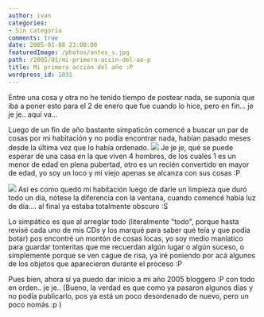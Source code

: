 ```yaml
---
author: ivan
categories:
- Sin categoría
comments: true
date: 2005-01-08 23:00:00
featuredImage: /photos/antes_s.jpg
path: /2005/01/mi-primera-accin-del-ao-p
title: Mi primera acción del año :P
wordpress_id: 1031
---
```


Entre una cosa y otra no he tenido tiempo de postear nada, se suponía que iba a poner esto para el 2 de enero que fue cuando lo hice, pero en fin... je je je.. aquí va...

Luego de un fin de año bastante simpaticón comencé a buscar un par de cosas por mi habitación y no podía encontrar nada, habían pasado meses desde la última vez que lo había ordenado.
[![](https://photos1.blogger.com/img/39/1190/320/antes_s.jpg)](https://photos1.blogger.com/img/39/1190/640/antes_s.jpg)
Je je je, qué se puede esperar de una casa en la que viven 4 hombres, de los cuales 1 es un menor de edad en plena pubertad, otro es un recién convertido en mayor de edad, yo soy un loco y mi viejo apenas se alcanza con sus cosas :P

[![](https://photos1.blogger.com/img/39/1190/320/despues_s.jpg)](https://photos1.blogger.com/img/39/1190/640/despues_s.jpg)
Así es como quedó mi habitación luego de darle un limpieza que duró todo un día, nótese la diferencia con la ventana, cuando comencé había luz de día.... al final ya estaba totalmente obscuro :S

Lo simpático es que al arreglar todo (literalmente "todo", porque hasta revisé cada uno de mis CDs y los marqué para saber qué teía y que podía botar) pos encontré un montón de cosas locas, yo soy medio maníatico para guardar tonteritas que me recuerdan algún lugar o algún suceso, o simplemente porque se ven cague de risa, ya iré poniendo por acá algunos de los objetos que aparecieron durante el proceso :P

Pues bien, ahora sí ya puedo dar inicio a mi año 2005 bloggero :P con todo en orden.. je je.. (Bueno, la verdad es que como ya pasaron algunos días y no podía publicarlo, pos ya está un poco desordenado de nuevo, pero un poco nomás :p )